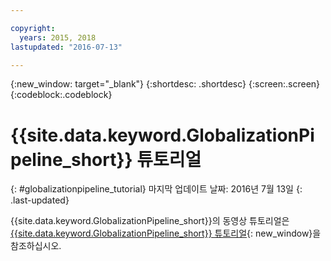 ```yaml
---

copyright:
  years: 2015, 2018
lastupdated: "2016-07-13"

---
```


{:new_window: target="_blank"}
{:shortdesc: .shortdesc}
{:screen:.screen}
{:codeblock:.codeblock}

# {{site.data.keyword.GlobalizationPipeline_short}} 튜토리얼
{: #globalizationpipeline_tutorial}
마지막 업데이트 날짜: 2016년 7월 13일
{: .last-updated}

{{site.data.keyword.GlobalizationPipeline_short}}의 동영상 튜토리얼은 [{{site.data.keyword.GlobalizationPipeline_short}} 튜토리얼](https://www.youtube.com/watch?v=lqrs3PFaX_M&feature=youtu.be){: new_window}을 참조하십시오.

